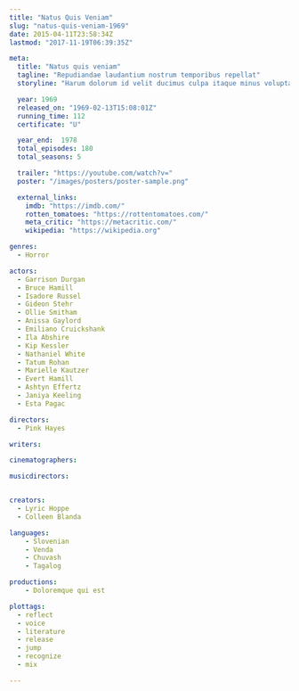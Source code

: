 ```yaml
---
title: "Natus Quis Veniam"
slug: "natus-quis-veniam-1969"
date: 2015-04-11T23:58:34Z
lastmod: "2017-11-19T06:39:35Z"

meta:
  title: "Natus quis veniam"
  tagline: "Repudiandae laudantium nostrum temporibus repellat"
  storyline: "Harum dolorum id velit ducimus culpa itaque minus voluptatem quo ea illo perferendis inventore culpa voluptatum sunt sint et cum expedita voluptate sed et aspernatur aut repellendus vero et voluptas"

  year: 1969
  released_on: "1969-02-13T15:08:01Z"
  running_time: 112
  certificate: "U"

  year_end:  1978
  total_episodes: 180
  total_seasons: 5

  trailer: "https://youtube.com/watch?v="
  poster: "/images/posters/poster-sample.png"

  external_links:
    imdb: "https://imdb.com/"
    rotten_tomatoes: "https://rottentomatoes.com/"
    meta_critic: "https://metacritic.com/"
    wikipedia: "https://wikipedia.org"

genres:
  - Horror

actors:
  - Garrison Durgan
  - Bruce Hamill
  - Isadore Russel
  - Gideon Stehr
  - Ollie Smitham
  - Anissa Gaylord
  - Emiliano Cruickshank
  - Ila Abshire
  - Kip Kessler
  - Nathaniel White
  - Tatum Rohan
  - Marielle Kautzer
  - Evert Hamill
  - Ashtyn Effertz
  - Janiya Keeling
  - Esta Pagac

directors:
  - Pink Hayes

writers:

cinematographers:

musicdirectors:


creators:
  - Lyric Hoppe
  - Colleen Blanda

languages:
    - Slovenian
    - Venda
    - Chuvash
    - Tagalog

productions:
    - Doloremque qui est

plottags:
  - reflect
  - voice
  - literature
  - release
  - jump
  - recognize
  - mix

---
```


